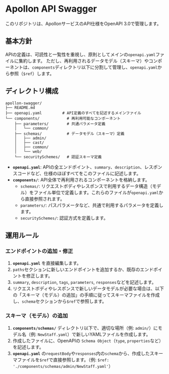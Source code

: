 # Apollon API Swagger

このリポジトリは、ApollonサービスのAPI仕様をOpenAPI 3.0で管理します。

## 基本方針

APIの定義は、可読性と一覧性を重視し、原則としてメインの`openapi.yaml`ファイルに集約します。
ただし、再利用されるデータモデル（スキーマ）やコンポーネントは、`components`ディレクトリ以下に分割して管理し、`openapi.yaml`から参照（`$ref`）します。

## ディレクトリ構成

```
apollon-swagger/
├── README.md
├── openapi.yaml         # API定義のすべてを記述するメインファイル
└── components/            # 再利用可能なコンポーネント
    ├── parameters/        # 共通パラメータ定義
    │   └── common/
    ├── schemas/           # データモデル（スキーマ）定義
    │   ├── admin/
    │   ├── cast/
    │   ├── common/
    │   └── web/
    └── securitySchemes/   # 認証スキーマ定義
```

- **`openapi.yaml`**: APIの全エンドポイント、`summary`、`description`、レスポンスコードなど、仕様のほぼすべてをこのファイルに記述します。
- **`components/`**: API全体で再利用されるコンポーネントを格納します。
  - `schemas/`: リクエストボディやレスポンスで利用するデータ構造（モデル）をファイル単位で定義します。これらのファイルが`openapi.yaml`から直接参照されます。
  - `parameters/`: パスパラメータなど、共通で利用するパラメータを定義します。
  - `securitySchemes/`: 認証方式を定義します。

## 運用ルール

### エンドポイントの追加・修正

1.  **`openapi.yaml`** を直接編集します。
2.  `paths`セクションに新しいエンドポイントを追加するか、既存のエンドポイントを修正します。
3.  `summary`, `description`, `tags`, `parameters`, `responses`などを記述します。
4.  リクエストボディやレスポンスで新しいデータモデルが必要な場合は、以下の「スキーマ（モデル）の追加」の手順に従ってスキーマファイルを作成し、`schema`セクションから`$ref`で参照します。

### スキーマ（モデル）の追加

1.  **`components/schemas/`** ディレクトリ以下で、適切な場所（例: `admin/`）にモデル名（例: `NewStaff.yaml`）で新しいYAMLファイルを作成します。
2.  作成したファイルに、OpenAPIの `Schema Object`（`type`, `properties`など）を記述します。
3.  **`openapi.yaml`** の`requestBody`や`responses`内の`schema`から、作成したスキーマファイルを`$ref`で直接参照します。（例: `$ref: './components/schemas/admin/NewStaff.yaml'`）

